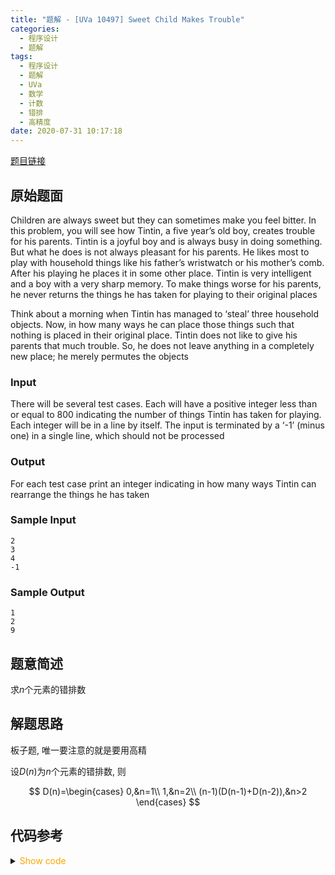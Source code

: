 ```yaml
---
title: "题解 - [UVa 10497] Sweet Child Makes Trouble"
categories:
  - 程序设计
  - 题解
tags:
  - 程序设计
  - 题解
  - UVa
  - 数学
  - 计数
  - 错排
  - 高精度
date: 2020-07-31 10:17:18
---
```


[题目链接](https://vjudge.net/problem/UVA-10497/origin)

<!-- more -->

## 原始题面

Children are always sweet but they can sometimes make you feel bitter. In this problem, you will see how Tintin, a five year’s old boy, creates trouble for his parents. Tintin is a joyful boy and is always busy in doing something. But what he does is not always pleasant for his parents. He likes most to play with household things like his father’s wristwatch or his mother’s comb. After his playing he places it in some other place. Tintin is very intelligent and a boy with a very sharp memory. To make things worse for his parents, he never returns the things he has taken for playing to their original places

Think about a morning when Tintin has managed to ‘steal’ three household objects. Now, in how many ways he can place those things such that nothing is placed in their original place. Tintin does not like to give his parents that much trouble. So, he does not leave anything in a completely new place; he merely permutes the objects

### Input

There will be several test cases. Each will have a positive integer less than or equal to 800 indicating the number of things Tintin has taken for playing. Each integer will be in a line by itself. The input is terminated by a ‘-1’ (minus one) in a single line, which should not be processed

### Output

For each test case print an integer indicating in how many ways Tintin can rearrange the things he has taken

### Sample Input

```input1
2
3
4
-1
```

### Sample Output

```output1
1
2
9
```

## 题意简述

求$n$个元素的错排数

## 解题思路

板子题, 唯一要注意的就是要用高精

设$D(n)$为$n$个元素的错排数, 则

$$
D(n)=\begin{cases}
  0,&n=1\\
  1,&n=2\\
  (n-1)(D(n-1)+D(n-2)),&n>2
\end{cases}
$$

## 代码参考

<details>
<summary><font color='orange'>Show code</font></summary>

```cpp
/*
 * @Author: Tifa
 * @LastEditTime: 2020-07-31 10:17:18
 * @Description: UVA 10497
 */
const int N = 2e4 + 10;
struct BigInt {
  int len, s[N];
  BigInt() {
    memset(s, 0, sizeof(s));
    len = 1;
  }
  BigInt(int num) {
    *this = num;
  }
  BigInt operator=(int num) {
    char s[N];
    sprintf(s, "%d", num);
    *this = s;
    return *this;
  }
  string str() const {
    string res = "";
    for (int i = 0; i < len; i++) res = (char)(s[i] + '0') + res;
    if (res == "") res = "0";
    return res;
  }
  void clean() {
    while (len > 1 && !s[len - 1]) len--;
  }
  BigInt operator+(const BigInt& b) const {
    BigInt c;
    c.len = 0;
    for (int i = 0, g = 0; g || i < max(len, b.len); i++) {
      int x = g;
      if (i < len) x += s[i];
      if (i < b.len) x += b.s[i];
      c.s[c.len++] = x % 10;
      g = x / 10;
    }
    return c;
  }
  BigInt operator*(const BigInt& b) {
    BigInt c;
    c.len = len + b.len;
    for (int i = 0; i < len; i++)
      for (int j = 0; j < b.len; j++)
        c.s[i + j] += s[i] * b.s[j];
    for (int i = 0; i < c.len - 1; i++) {
      c.s[i + 1] += c.s[i] / 10;
      c.s[i] %= 10;
    }
    c.clean();
    return c;
  }
};
ostream& operator<<(ostream& out, const BigInt& x) {
  out << x.str();
  return out;
}

int main() {
  BigInt ans[805];
  ans[1] = 0;
  ans[2] = 1;
  _for(i, 3, 800) ans[i] = BigInt(i - 1) * (ans[i - 1] + ans[i - 2]);

  int n;
  while (cin >> n && ~n)
    cout << ans[n] << endl;
  return 0;
}
```

</details>
